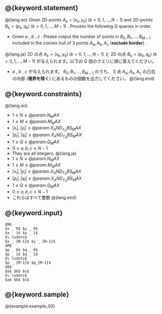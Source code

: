 ## @{keyword.statement}

@{lang.en}
Given 2D-points $A _ k=(x _ k, y _ k)$ $(k=0,1,\ldots ,N-1)$ and 2D-points $B _ k=(p _ k, q _ k)$ $(k=0,1,\ldots ,M-1)$ . Process the following $Q$ queries in order.

* Given $a$ , $b$ , $c$ . Please output the number of points in $B _ 0,B _ 1,\ldots ,B _ {M-1}$ included in the convex hull of $3$ points $A _ a,A _ b,A _ c$ (**exclude border**) .

@{lang.ja}
2D の点 $A _ k=(x _ k, y _ k)$ $(k=0,1,\ldots ,N-1)$ と 2D の点 $B _ k=(p _ k, q _ k)$ $(k=0,1,\ldots ,M-1)$ が与えられます。以下の $Q$ 個のクエリに順に答えてください。

* $a$ , $b$ , $c$ が与えられます。 $B _ 0,B _ 1,\ldots ,B _ {M-1}$ のうち、 $3$ 点 $A _ a,A _ b,A _ c$ の凸包の内部 (**境界を除く**) にあるものの個数を出力してください。
@{lang.end}

## @{keyword.constraints}

@{lang.en}
- $1 \leq N \leq @{param.N_MAX}$
- $1 \leq M \leq @{param.M_MAX}$
- $|x _ i|, |y _ i| \leq @{param.X_AND_Y_ABS_MAX}$
- $|p _ i|, |q _ i| \leq @{param.X_AND_Y_ABS_MAX}$
- $1 \leq Q \leq @{param.Q_MAX}$
- $0 \leq a,b,c \leq N-1$
- They are all integers.
@{lang.ja}
- $1 \leq N \leq @{param.N_MAX}$
- $1 \leq M \leq @{param.M_MAX}$
- $|x _ i|, |y _ i| \leq @{param.X_AND_Y_ABS_MAX}$
- $|p _ i|, |q _ i| \leq @{param.X_AND_Y_ABS_MAX}$
- $1 \leq Q \leq @{param.Q_MAX}$
- $0 \leq a,b,c \leq N-1$
- これらはすべて整数
@{lang.end}

## @{keyword.input}

```
$N$
$x _ 0$ $y _ 0$
$x _ 1$ $y _ 1$
$\ \vdots$
$x _ {N-1}$ $y _ {N-1}$
$M$
$p _ 0$ $q _ 0$
$p _ 1$ $q _ 1$
$\ \vdots$
$p _ {M-1}$ $q_{M-1}$
$Q$
$a$ $b$ $c$
$\ \vdots$
$a$ $b$ $c$
```

## @{keyword.sample}

@{example.example_00}

